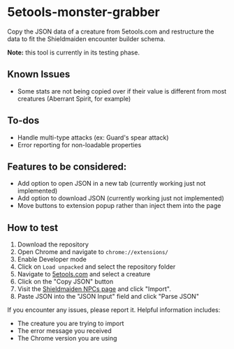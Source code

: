 # 5etools-monster-grabber
Copy the JSON data of a creature from 5etools.com and restructure the data to fit the Shieldmaiden encounter builder schema.

**Note:** this tool is currently in its testing phase.

## Known Issues
- Some stats are not being copied over if their value is different from most creatures (Aberrant Spirit, for example)

## To-dos
- Handle multi-type attacks (ex: Guard's spear attack)
- Error reporting for non-loadable properties

## Features to be considered:
- Add option to open JSON in a new tab (currently working just not implemented)
- Add option to download JSON (currently working just not implemented)
- Move buttons to extension popup rather than inject them into the page

## How to test
1. Download the repository
2. Open Chrome and navigate to `chrome://extensions/`
3. Enable Developer mode
4. Click on `Load unpacked` and select the repository folder
5. Navigate to [5etools.com](https://5e.tools/bestiary) and select a creature
6. Click on the "Copy JSON" button
7. Visit the [Shieldmaiden NPCs page](https://shieldmaiden.app/content/npcs) and click "Import".
8. Paste JSON into the "JSON Input" field and click "Parse JSON"

If you encounter any issues, please report it. Helpful information includes:
- The creature you are trying to import
- The error message you received
- The Chrome version you are using
